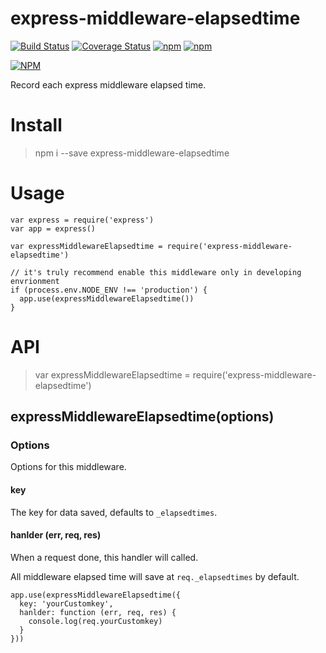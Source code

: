 # express-middleware-elapsedtime

[![Build Status](https://travis-ci.org/isayme/express-middleware-elapsedtime.svg?branch=master)](https://travis-ci.org/isayme/express-middleware-elapsedtime)
[![Coverage Status](https://coveralls.io/repos/github/isayme/express-middleware-elapsedtime/badge.svg?branch=master)](https://coveralls.io/github/isayme/express-middleware-elapsedtime?branch=master)
[![npm](https://img.shields.io/npm/v/express-middleware-elapsedtime.svg?maxAge=2592000)](https://travis-ci.org/isayme/express-middleware-elapsedtime)
[![npm](https://img.shields.io/npm/l/express-middleware-elapsedtime.svg?maxAge=2592000)](https://travis-ci.org/isayme/express-middleware-elapsedtime)

[![NPM](https://nodei.co/npm/express-middleware-elapsedtime.png)](https://nodei.co/npm/express-middleware-elapsedtime/)

Record each express middleware elapsed time.

# Install
> npm i --save express-middleware-elapsedtime

# Usage

````
var express = require('express')
var app = express()

var expressMiddlewareElapsedtime = require('express-middleware-elapsedtime')

// it's truly recommend enable this middleware only in developing envrionment
if (process.env.NODE_ENV !== 'production') {
  app.use(expressMiddlewareElapsedtime())
}
````

# API
> var expressMiddlewareElapsedtime = require('express-middleware-elapsedtime')


## expressMiddlewareElapsedtime(options)

### Options
Options for this middleware.

#### key
The key for data saved, defaults to `_elapsedtimes`.

#### hanlder (err, req, res)
When a request done, this handler will called.

All middleware elapsed time will save at `req._elapsedtimes` by default.

````
app.use(expressMiddlewareElapsedtime({
  key: 'yourCustomkey',
  hanlder: function (err, req, res) {
    console.log(req.yourCustomkey)
  }
}))
````
